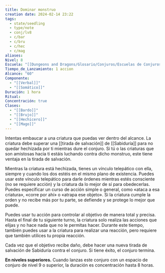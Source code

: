 ```yaml
---
title: Dominar monstruo
creation date: 2024-02-14 23:22
tags:
  - state/seedling
  - type/note
  - conj/lv8
  - c/bar
  - c/bru
  - c/hec
  - c/mag
aliases: 
Nivel: 8
Escuela: "[[Dungeons and Dragons/Glosario/Conjuros/Escuelas de Conjuros/Encantamiento]]"
Tiempo_de_Lanzamiento: 1 accion
Alcance: "60"
Componente:
  - "[[Verbal]]"
  - "[[Somático]]"
Duración: 1 hora
Ritual: 
Concentración: true
Clases:
  - "[[Bardo]]"
  - "[[Brujo]]"
  - "[[Hechicero]]"
  - "[[Mago]]"
---
```

Intentas embaucar a una criatura que puedas ver dentro del alcance. La criatura debe superar una [[tirada de salvación]] de [[Sabiduría]] para no quedar hechizada por ti mientras dure el conjuro. Si tú o las criaturas que son amistosas hacia ti estáis luchando contra dicho monstruo, este tiene ventaja en la tirada de salvación.

Mientras la criatura está hechizada, tienes un vínculo telepático con ella, siempre y cuando los dos estéis en el mismo plano de existencia. Puedes usar este vínculo telepático para darle órdenes mientras estés consciente (no se requiere acción) y la criatura da lo mejor de sí para obedecerlas. Puedes especificar un curso de acción simple o general, como «ataca a esa criatura», «corre por ahí» o «atrapa ese objeto». Si la criatura cumple la orden y no recibe más por tu parte, se defiende y se protege lo mejor que puede.

Puedes usar tu acción para controlar al objetivo de manera total y precisa. Hasta el final de tu siguiente turno, la criatura solo realiza las acciones que elijas y no hace nada que no le permitas hacer. Durante este tiempo, también puedes usar a la criatura para realizar una reacción, pero requiere que también utilices tu propia reacción.

Cada vez que el objetivo recibe daño, debe hacer una nueva tirada de salvación de Sabiduría contra el conjuro. Si tiene éxito, el conjuro termina.

**En niveles superiores.** Cuando lanzas este conjuro con un espacio de conjuro de nivel 9 o superior, la duración es concentración hasta 8 horas.